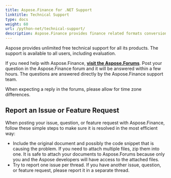 ```yaml
---
title: Aspose.Finance for .NET Support
linktitle: Technical Support
type: docs
weight: 60
url: /python-net/technical-support/
description: Aspose.Finance provides finance related formats conversions to XBRL, iXBRL(inline XBRL), XSLX, OFX formats. Popular file formats supported include XBRL, iXBRL(inline XBRL), XSLX, OFX, OFX version 1.
---
```


Aspose provides unlimited free technical support for all its products. The support is available to all users, including evaluation.

If you need help with Aspose.Finance, [**visit the Aspose.Forums**](https://forum.aspose.com/c/finance/43). Post your question in the Aspose.Finance forum and it will be answered within a few hours. The questions are answered directly by the Aspose.Finance  support team.

When expecting a reply in the forums, please allow for time zone differences.

## **Report an Issue or Feature Request**
When posting your issue, question, or feature request with Aspose.Finance, follow these simple steps to make sure it is resolved in the most efficient way:
- Include the original document and possibly the code snippet that is causing the problem. If you need to attach multiple files, zip them into one. It is safe to attach your documents to Aspose.Forums because only you and the Aspose developers will have access to the attached files.
- Try to report one issue per thread. If you have another issue, question, or feature request, please report it in a separate thread.
